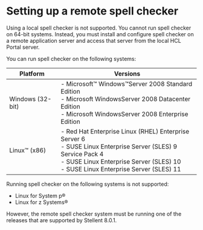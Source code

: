 # Setting up a remote spell checker

Using a local spell checker is not supported. You cannot run spell checker on 64-bit systems. Instead, you must install and configure spell checker on a remote application server and access that server from the local HCL Portal server.

You can run spell checker on the following systems:

|Platform|Versions|
|--------|--------|
|Windows (32-bit)|-   Microsoft™ Windows™Server 2008 Standard Edition<br>-   Microsoft WindowsServer 2008 Datacenter Edition<br>-   Microsoft WindowsServer 2008 Enterprise Edition|
|Linux™ (x86)|-   Red Hat Enterprise Linux (RHEL) Enterprise Server 6<br>-   SUSE Linux Enterprise Server (SLES) 9 Service Pack 4<br>-   SUSE Linux Enterprise Server (SLES) 10<br>-   SUSE Linux Enterprise Server (SLES) 11|

Running spell checker on the following systems is not supported:

-   Linux for System p®
-   Linux for z Systems®

However, the remote spell checker system must be running one of the releases that are supported by Stellent 8.0.1.